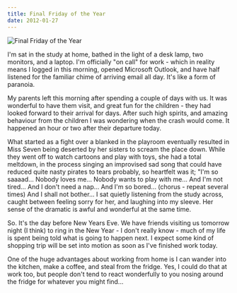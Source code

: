 ```yaml
---
title: Final Friday of the Year
date: 2012-01-27
---
```


![Final Friday of the Year](https://source.unsplash.com/di8ognBauG0/1600x900)

I'm sat in the study at home, bathed in the light of a desk lamp, two monitors, and a laptop. I'm officially "on call" for work - which in reality means I logged in this morning, opened Microsoft Outlook, and have half listened for the familiar chime of arriving email all day. It's like a form of paranoia.

My parents left this morning after spending a couple of days with us. It was wonderful to have them visit, and great fun for the children - they had looked forward to their arrival for days. After such high spirits, and amazing behaviour from the children I was wondering when the crash would come. It happened an hour or two after their departure today.

What started as a fight over a blanked in the playroom eventually resulted in Miss Seven being deserted by her sisters to scream the place down. While they went off to watch cartoons and play with toys, she had a total meltdown, in the process singing an improvised sad song that could have reduced quite nasty pirates to tears probably, so heartfelt was it; "I'm so saaaad... Nobody loves me... Nobody wants to play with me... And I'm not tired... And I don't need a nap... And I'm so bored... (chorus - repeat several times) And I shall not bother... I sat quietly listening from the study across, caught between feeling sorry for her, and laughing into my sleeve. Her sense of the dramatic is awful and wonderful at the same time.

So. It's the day before New Years Eve. We have friends visiting us tomorrow night (I think) to ring in the New Year - I don't really know - much of my life is spent being told what is going to happen next. I expect some kind of shopping trip will be set into motion as soon as I've finished work today.

One of the huge advantages about working from home is I can wander into the kitchen, make a coffee, and steal from the fridge. Yes, I could do that at work too, but people don't tend to react wonderfully to you nosing around the fridge for whatever you might find...